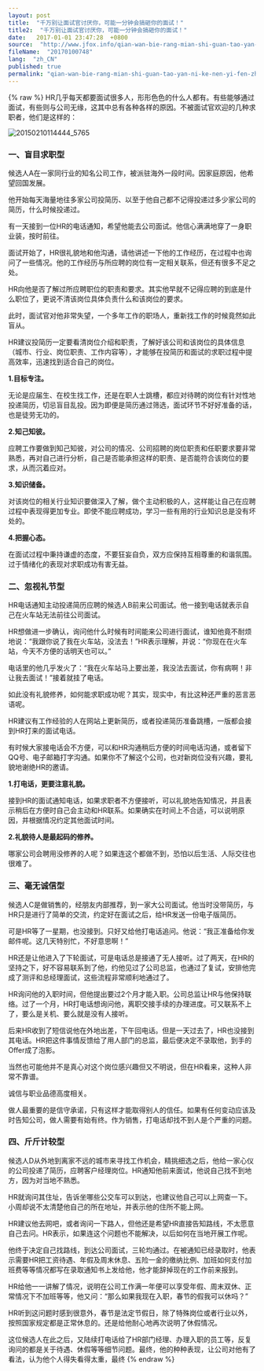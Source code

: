 ```yaml
---
layout: post
title:  "千万别让面试官讨厌你，可能一分钟会搞砸你的面试！"
title2:  "千万别让面试官讨厌你，可能一分钟会搞砸你的面试！"
date:   2017-01-01 23:47:28  +0800
source:  "http://www.jfox.info/qian-wan-bie-rang-mian-shi-guan-tao-yan-ni-ke-nen-yi-fen-zhong-hui-gao-za-ni-de-mian-shi.html"
fileName:  "20170100748"
lang:  "zh_CN"
published: true
permalink: "qian-wan-bie-rang-mian-shi-guan-tao-yan-ni-ke-nen-yi-fen-zhong-hui-gao-za-ni-de-mian-shi.html"
---
```

{% raw %}
HR几乎每天都要面试很多人，形形色色的什么人都有。有些能够通过面试，有些则与公司无缘，这其中总有各种各样的原因。不被面试官欢迎的几种求职者，他们是这样的：

![20150210114444_5765](/wp-content/uploads/2015/05/20150210114444_5765.jpg)

### **一、盲目求职型**

候选人A在一家同行业的知名公司工作，被派驻海外一段时间。因家庭原因，他希望回国发展。

他开始每天海量地往多家公司投简历、以至于他自己都不记得投递过多少家公司的简历，什么时候投递过。

有一天接到一位HR的电话通知，希望他能去公司面试。他信心满满地穿了一身职业装，按时前往。

面试开始了，HR很礼貌地和他沟通，请他讲述一下他的工作经历，在过程中也询问了一些情况。他的工作经历与所应聘的岗位有一定相关联系，但还有很多不足之处。

HR向他是否了解过所应聘职位的职责和要求。其实他早就不记得应聘的到底是什么职位了，更说不清该岗位具体负责什么和该岗位的要求。

此时，面试官对他非常失望，一个多年工作的职场人，重新找工作的时候竟然如此盲从。

HR建议投简历一定要看清岗位介绍和职责，了解好该公司和该岗位的具体信息（城市、行业、岗位职责、工作内容等），才能够在投简历和面试的求职过程中提高效率，迅速找到适合自己的岗位。

**1.目标专注。**

无论是应届生、在校生找工作，还是在职人士跳槽，都应对待聘的岗位有针对性地投递简历，切忌盲目乱投。因为即便是简历通过筛选，面试环节不好好准备的话，也是徒劳无功的。

**2.知己知彼。**

应聘工作要做到知己知彼，对公司的情况、公司招聘的岗位职责和任职要求要非常熟悉，再对自己进行分析，自己是否能承担这样的职责、是否能符合该岗位的要求，从而沉着应对。

**3.知识储备。**

对该岗位的相关行业知识要做深入了解，做个主动积极的人，这样能让自己在应聘过程中表现得更加专业。即使不能应聘成功，学习一些有用的行业知识总是没有坏处的。

**4.把握心态。**

在面试过程中秉持谦虚的态度，不要狂妄自负，双方应保持互相尊重的和谐氛围。过于情绪化的表现对求职成功有害无益。

### **二、忽视礼节型**

HR电话通知主动投递简历应聘的候选人B前来公司面试。他一接到电话就表示自己在火车站无法前往公司面试。

HR想做进一步确认，询问他什么时候有时间能来公司进行面试，谁知他竟不耐烦地说：“我跟你说了我在火车站，没法去！”HR表示理解，并说：“你现在在火车站，今天不方便的话明天也可以。”

电话里的他几乎发火了：“我在火车站马上要出差，我没法去面试，你有病啊！非让我去面试！”接着就挂了电话。

如此没有礼貌修养，如何能求职成功呢？其实，现实中，有比这种还严重的恶言恶语呢。

HR建议有工作经验的人在网站上更新简历，或者投递简历准备跳槽，一版都会接到HR打来的面试电话。

有时候大家接电话会不方便，可以和HR沟通稍后方便的时间电话沟通，或者留下QQ号、电子邮箱打字沟通。如果你不了解这个公司，也对新岗位没有兴趣，要礼貌地谢绝HR的邀请。

**1.打电话，更要注意礼貌。**

接到HR的面试通知电话，如果求职者不方便接听，可以礼貌地告知情况，并且表示稍后在方便时自己会主动和HR联系。如果确实在时间上不合适，可以说明原因，并根据情况约定其他面试时间。

**2.礼貌待人是最起码的修养。**

哪家公司会聘用没修养的人呢？如果连这个都做不到，恐怕以后生活、人际交往也很难了。

### **三、毫无诚信型**

候选人C是做销售的，经朋友内部推荐，到一家大公司面试。他当时没带简历，与HR只是进行了简单的交流，约定好在面试之后，给HR发送一份电子版简历。

可是HR等了一星期，也没接到。只好又给他打电话追问。他说：“我正准备给你发邮件呢。这几天特别忙，不好意思啊！”

HR还是让他进入了下轮面试，可是电话总是接通了无人接听。过了两天，在HR的坚持之下，好不容易联系到了他，约他见过了公司总监，也通过了复试，安排他完成了测评和总经理面试，这些流程非常顺利地通过了。

HR询问他的入职时间，但他提出要过2个月才能入职。公司总监让HR与他保持联络。过了一个月，HR打电话想询问他，离职交接手续的办理进度。可又联系不上了，要么是关机、要么就是没有人接听。

后来HR收到了短信说他在外地出差，下午回电话。但是一天过去了，HR也没接到其电话。HR把这件事情反馈给了用人部门的总监，最后便决定不录取他，到手的Offer成了泡影。

当然也可能他并不是真心对这个岗位感兴趣但又不明说，但在HR看来，这种人非常不靠谱。

诚信与职业品德高度相关。

做人最重要的是信守承诺，只有这样才能取得别人的信任。如果有任何变动应该及时告知公司，做人需要有始有终。作为销售，打电话却找不到人是个严重的问题。

### **四、斤斤计较型**

候选人D从外地到离家不远的城市来寻找工作机会，精挑细选之后，他给一家心仪的公司投递了简历，应聘客户经理岗位。HR通知他前来面试，他说自己找不到地方，因为对当地不熟悉。

HR就询问其住址，告诉坐哪些公交车可以到达，也建议他自己可以上网查一下。小周却说不太清楚他自己的所在地址，并表示他的住所不能上网。

HR建议他去网吧，或者询问一下路人，但他还是希望HR直接告知路线，不太愿意自己去问。HR表示，如果连这个问题也不能解决，以后如何在当地开展工作呢。

他终于决定自己找路线，到达公司面试，三轮均通过。在被通知已经录取时，他表示需要HR把工资待遇、年假及周末休息、五险一金的缴纳比例、加班如何支付加班费等等情况都写在录取通知书上发给他，他才能辞掉现在的工作前来报到。

HR给他一一讲解了情况，说明在公司工作满一年便可以享受年假、周末双休、正常情况下不加班等等，他又问：“那么如果我现在入职，春节的假我可以休吗？”

HR听到这问题时感到很意外，春节是法定节假日，除了特殊岗位或者行业以外，按照国家规定都是正常休息的。还是给他耐心地再次说明了休假情况。

这位候选人在此之后，又陆续打电话给了HR部门经理、办理入职的员工等，反复询问的都是关于待遇、休假等等细节问题。最终，他的种种表现，让公司对他有了看法，认为他个人得失看得太重，最终
{% endraw %}
